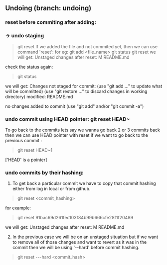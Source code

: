 ## Undoing (branch: undoing)
### reset before commiting after adding:
### -> undo staging
>git reset <arguement>
If we added the file and not commited yet, then we can use command 'reset':
for eg:
> git add <file_name>
> git status
> git reset 
we will get:
    Unstaged changes after reset:
    M       README.md

check the status again:
> git status

we will get:
    Changes not staged for commit:
    (use "git add <file>..." to update what will be committed)
    (use "git restore <file>..." to discard changes in working directory)
        modified:   README.md

no changes added to commit (use "git add" and/or "git commit -a")


### undo commit using HEAD pointer: git reset HEAD~<pointer>
To go back to the commits lets say we wanna go back 2 or 3 commits back then we can use HEAD pointer with reset
if we want to go back to the previous commit :
>git reset HEAD~1

['HEAD' is a pointer]

### undo commits by their hashing:
1. To get back a particular commit we have to copy that commit hashing either from log in local or from github.
> git reset <commit_hashing>

for example:
> git reset 91bac69d261fec103f84b99b666cfe28f1f20489

we will get:
    Unstaged changes after reset:
    M       README.md

2. In the previous case we will be on an unstaged situation but if we want to remove all of those changes and want to revert as it was in the commit then we will be using '--hard' before commit hashing.

> git reset ---hard <commit_hash>